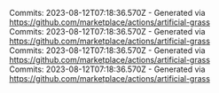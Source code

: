 Commits: 2023-08-12T07:18:36.570Z - Generated via https://github.com/marketplace/actions/artificial-grass
<br>
Commits: 2023-08-12T07:18:36.570Z - Generated via https://github.com/marketplace/actions/artificial-grass
<br>
Commits: 2023-08-12T07:18:36.570Z - Generated via https://github.com/marketplace/actions/artificial-grass
<br>
Commits: 2023-08-12T07:18:36.570Z - Generated via https://github.com/marketplace/actions/artificial-grass
<br>
